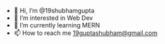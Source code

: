 - 👋 Hi, I’m @19shubhamgupta
- 👀 I’m interested in Web Dev
- 🌱 I’m currently learning MERN
- 📫 How to reach me 19guptashubham@gmail.com

<!---
19shubhamgupta/19shubhamgupta is a ✨ special ✨ repository because its `README.md` (this file) appears on your GitHub profile.
You can click the Preview link to take a look at your changes.
--->
